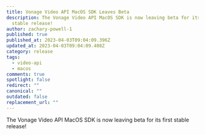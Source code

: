 ```yaml
---
title: Vonage Video API MacOS SDK Leaves Beta
description: The Vonage Video API MacOS SDK is now leaving beta for its first
  stable release!
author: zachary-powell-1
published: true
published_at: 2023-04-03T09:04:09.396Z
updated_at: 2023-04-03T09:04:09.408Z
category: release
tags:
  - video-api
  - macos
comments: true
spotlight: false
redirect: ""
canonical: ""
outdated: false
replacement_url: ""
---
```

The Vonage Video API MacOS SDK is now leaving beta for its first stable release!